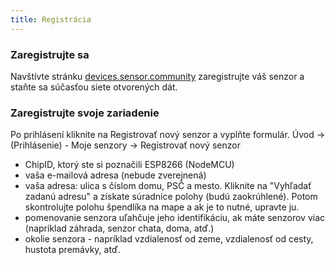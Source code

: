 ```yaml
---
title: Registrácia
---
```


### Zaregistrujte sa

Navštívte stránku  [devices.sensor.community](https://devices.sensor.community/?lang=sk) zaregistrujte váš senzor a staňte sa súčasťou siete otvorených dát.


### Zaregistrujte svoje zariadenie
Po prihlásení kliknite na Registrovať nový senzor a vyplňte formulár.
Úvod -> (Prihlásenie) - Moje senzory -> Registrovať nový senzor

* ChipID, ktorý ste si poznačili ESP8266 (NodeMCU)
* vaša e-mailová adresa (nebude zverejnená)
* vaša adresa: ulica s číslom domu, PSČ a mesto. Kliknite na "Vyhľadať zadanú adresu" a získate súradnice polohy (budú zaokrúhlené). Potom skontrolujte polohu špendlíka na mape a ak je to nutné, upravte ju.
* pomenovanie senzora uľahčuje jeho identifikáciu, ak máte senzorov viac (napríklad záhrada, senzor chata, doma, atď.)
* okolie senzora - napríklad vzdialenosť od zeme, vzdialenosť od cesty, hustota premávky, atď.
